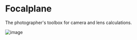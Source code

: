 # Focalplane

The photographer's toolbox for camera and lens calculations.

![image](https://github.com/Jacalz/focalplane/assets/25466657/9ae8504a-24d9-4982-bbc1-f5b358bea5f3)